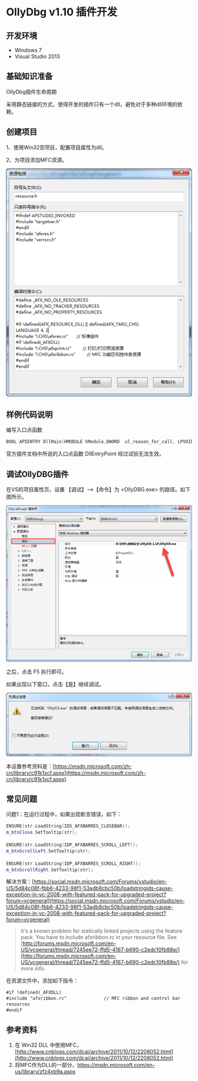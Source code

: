 # OllyDbg v1.10 插件开发

## 开发环境

* Windows 7
* Visual Studio 2013

## 基础知识准备

OllyDbg插件生命周期

采用静态链接的方式，使得开发的插件只有一个dll，避免对于多种dll环境的依赖。

## 创建项目

1、使用Win32空项目，配置项目属性为dll。

2、为项目添加MFC资源。

![](/assets/resource.png)

## 样例代码说明

编写入口点函数

```cpp
BOOL APIENTRY DllMain(HMODULE hModule,DWORD  ul_reason_for_call, LPVOID lpReserved)
```

官方插件文档中所说的入口点函数 DllEntryPoint 经过试验无法生效。

## 调试OllyDBG插件

在VS的项目属性页，设置 【调试】--&gt;【命令】为 &lt;OllyDBG.exe&gt; 的路径。如下图所示。

![](/assets/vs-project-properties.png)

之后，点击 F5 执行即可。

如果出现以下窗口，点击【是】继续调试。

![](/assets/debug-warning.png)

本设置参考资料是：[https://msdn.microsoft.com/zh-cn/library/c91k1xcf.aspx](https://msdn.microsoft.com/zh-cn/library/c91k1xcf.aspx)

## 常见问题

问题1：在运行过程中，如果出现断言错误，如下：

```cpp
ENSURE(str.LoadString(IDS_AFXBARRES_CLOSEBAR));
m_btnClose.SetTooltip(str);

ENSURE(str.LoadString(IDP_AFXBARRES_SCROLL_LEFT));
m_btnScrollLeft.SetTooltip(str);

ENSURE(str.LoadString(IDP_AFXBARRES_SCROLL_RIGHT));
m_btnScrollRight.SetTooltip(str);
```

解决方案：[https://social.msdn.microsoft.com/Forums/vstudio/en-US/5d84c08f-fbb6-4233-98f1-53adb8cbc50b/loadstringids-cause-exception-in-vc-2008-with-featured-pack-for-upgraded-project?forum=vcgeneral](https://social.msdn.microsoft.com/Forums/vstudio/en-US/5d84c08f-fbb6-4233-98f1-53adb8cbc50b/loadstringids-cause-exception-in-vc-2008-with-featured-pack-for-upgraded-project?forum=vcgeneral)

> it's a known problem for statically linked projects using the feature pack.  You have to include afxribbon.rc in your resource file.  See [http://forums.msdn.microsoft.com/en-US/vcgeneral/thread/7245ee72-ffd5-4167-b690-c2edc10fb88e/](http://forums.msdn.microsoft.com/en-US/vcgeneral/thread/7245ee72-ffd5-4167-b690-c2edc10fb88e/) for more info.

在资源文件中，添加如下指令：

```
#if !defined(_AFXDLL)
#include "afxribbon.rc"              // MFC ribbon and control bar resources
#endif
```

## 参考资料

1. 在 Win32 DLL 中使用MFC，[http://www.cnblogs.com/dcai/archive/2011/10/12/2208052.html](http://www.cnblogs.com/dcai/archive/2011/10/12/2208052.html)
2. 将MFC作为DLL的一部分，https://msdn.microsoft.com/en-us/library/zfz4xb9a.aspx



